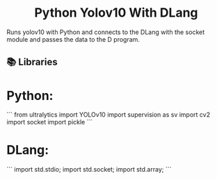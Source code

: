 <h1 align="center" id="title">Python Yolov10 With DLang</h1>

<p id="description">Runs yolov10 with Python and connects to the DLang with the socket module and passes the data to the D program.</p>

  
  
<h2>📚 Libraries</h2>
<h1>Python:</h1>
```
from ultralytics import YOLOv10
import supervision as sv
import cv2
import socket
import pickle
```
<h1>DLang:</h1>
```
import std.stdio;
import std.socket;
import std.array;
```
